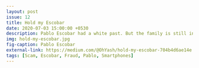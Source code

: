 ```yaml
---
layout: post
issue: 12
title: Hold my Escobar
date: 2020-07-03 15:00:00 +0530
description: Pablo Escobar had a white past. But the family is still in business. Find out what are they doing today...
img: hold-my-escobar.jpg
fig-caption: Pablo Escobar
external-link: https://medium.com/@OhYash/hold-my-escobar-704b4d6ae14e
tags: [Scam, Escobar, Fraud, Pablo, Smartphones]
---
```

